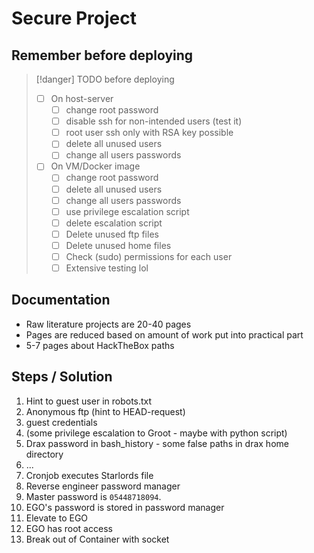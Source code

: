 # Secure Project

## Remember before deploying

>[!danger] TODO before deploying
>- [ ] On host-server
>	- [ ] change root password
>	- [ ] disable ssh for non-intended users (test it)
>	- [ ] root user ssh only with RSA key possible
>	- [ ] delete all unused users
>	- [ ] change all users passwords
>- [ ] On VM/Docker image
>	- [ ] change root password
>	- [ ] delete all unused users
>	- [ ] change all users passwords
>	- [ ] use privilege escalation script
>	- [ ] delete escalation script
>	- [ ] Delete unused ftp files
>	- [ ] Delete unused home files
>	- [ ] Check (sudo) permissions for each user
>	- [ ] Extensive testing lol



## Documentation

- Raw literature projects are 20-40 pages
- Pages are reduced based on amount of work put into practical part
- 5-7 pages about HackTheBox paths




## Steps / Solution

1. Hint to guest user in robots.txt
2. Anonymous ftp (hint to HEAD-request)
3. guest credentials
4. (some privilege escalation to Groot - maybe with python script)
5. Drax password in bash_history - some false paths in drax home directory
6. ...
7. Cronjob executes Starlords file
8. Reverse engineer password manager
9. Master password is `05448718094`.
10. EGO's password is stored in password manager
11. Elevate to EGO
12. EGO has root access
13. Break out of Container with socket